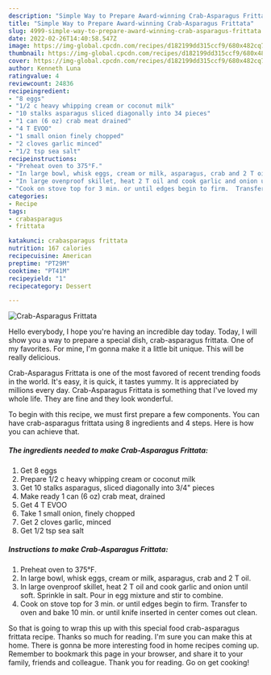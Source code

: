 ```yaml
---
description: "Simple Way to Prepare Award-winning Crab-Asparagus Frittata"
title: "Simple Way to Prepare Award-winning Crab-Asparagus Frittata"
slug: 4999-simple-way-to-prepare-award-winning-crab-asparagus-frittata
date: 2022-02-26T14:40:58.547Z
image: https://img-global.cpcdn.com/recipes/d182199dd315ccf9/680x482cq70/crab-asparagus-frittata-recipe-main-photo.jpg
thumbnail: https://img-global.cpcdn.com/recipes/d182199dd315ccf9/680x482cq70/crab-asparagus-frittata-recipe-main-photo.jpg
cover: https://img-global.cpcdn.com/recipes/d182199dd315ccf9/680x482cq70/crab-asparagus-frittata-recipe-main-photo.jpg
author: Kenneth Luna
ratingvalue: 4
reviewcount: 24836
recipeingredient:
- "8 eggs"
- "1/2 c heavy whipping cream or coconut milk"
- "10 stalks asparagus sliced diagonally into 34 pieces"
- "1 can (6 oz) crab meat drained"
- "4 T EVOO"
- "1 small onion finely chopped"
- "2 cloves garlic minced"
- "1/2 tsp sea salt"
recipeinstructions:
- "Preheat oven to 375°F."
- "In large bowl, whisk eggs, cream or milk, asparagus, crab and 2 T oil."
- "In large ovenproof skillet, heat 2 T oil and cook garlic and onion until soft.  Sprinkle in salt.  Pour in egg mixture and stir to combine."
- "Cook on stove top for 3 min. or until edges begin to firm.  Transfer to oven and bake 10 min. or until knife inserted in center comes out clean."
categories:
- Recipe
tags:
- crabasparagus
- frittata

katakunci: crabasparagus frittata 
nutrition: 167 calories
recipecuisine: American
preptime: "PT29M"
cooktime: "PT41M"
recipeyield: "1"
recipecategory: Dessert

---
```



![Crab-Asparagus Frittata](https://img-global.cpcdn.com/recipes/d182199dd315ccf9/680x482cq70/crab-asparagus-frittata-recipe-main-photo.jpg)

Hello everybody, I hope you're having an incredible day today. Today, I will show you a way to prepare a special dish, crab-asparagus frittata. One of my favorites. For mine, I'm gonna make it a little bit unique. This will be really delicious.



Crab-Asparagus Frittata is one of the most favored of recent trending foods in the world. It's easy, it is quick, it tastes yummy. It is appreciated by millions every day. Crab-Asparagus Frittata is something that I've loved my whole life. They are fine and they look wonderful.


To begin with this recipe, we must first prepare a few components. You can have crab-asparagus frittata using 8 ingredients and 4 steps. Here is how you can achieve that.

<!--inarticleads1-->

##### The ingredients needed to make Crab-Asparagus Frittata:

1. Get 8 eggs
1. Prepare 1/2 c heavy whipping cream or coconut milk
1. Get 10 stalks asparagus, sliced diagonally into 3/4&#34; pieces
1. Make ready 1 can (6 oz) crab meat, drained
1. Get 4 T EVOO
1. Take 1 small onion, finely chopped
1. Get 2 cloves garlic, minced
1. Get 1/2 tsp sea salt




<!--inarticleads2-->

##### Instructions to make Crab-Asparagus Frittata:

1. Preheat oven to 375°F.
1. In large bowl, whisk eggs, cream or milk, asparagus, crab and 2 T oil.
1. In large ovenproof skillet, heat 2 T oil and cook garlic and onion until soft.  Sprinkle in salt.  Pour in egg mixture and stir to combine.
1. Cook on stove top for 3 min. or until edges begin to firm.  Transfer to oven and bake 10 min. or until knife inserted in center comes out clean.




So that is going to wrap this up with this special food crab-asparagus frittata recipe. Thanks so much for reading. I'm sure you can make this at home. There is gonna be more interesting food in home recipes coming up. Remember to bookmark this page in your browser, and share it to your family, friends and colleague. Thank you for reading. Go on get cooking!
